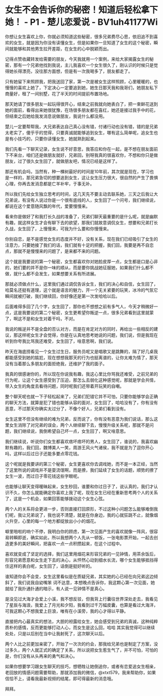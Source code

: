 # 女生不会告诉你的秘密！知道后轻松拿下她！ - P1 - 楚儿恋爱说 - BV1uh41177Wi

你想让女生喜欢上你，你就必须知道这些秘密，很多兄弟费尽心思，依旧追不到喜欢的女生，就是因为你没有读懂女生，但是如果你一旦知道了女生的这个秘密，瞬间就能够和其他男生拉开差距，在女生的心中脱颖而出。

记得点赞收藏转发给需要的朋友，今天我就用一个案例，来给大家揭露女生的秘密，那有一个兄弟他找到我说，主儿我喜欢一个女生很久了，刚认识的时候只是觉得她长得漂亮，没往那方面想，但是有一次我喝多了，朋友都走了。

只有她留下来照顾我，把我送回了家，第一次是被女生这样照顾，心里暖暖的，也慢慢的喜欢上她了，下定决心一定要追到她，她生日那天我和我哥们，她朋友私下商量好，租了一间别墅，花了半天的时间提前布置场地。

那天她请了很多朋友一起玩得很开心，结束之前我就向她表白了，把一束鲜花送到她的面前，看得出来她很犹豫，在场很多朋友都在喜红，她还是接过我手中的花，但结束之后她给我发消息说做朋友，我说什么都没用。

楚儿一定要帮帮我，大兄弟表达自己真心没有错，付诸行动也没有错，错的是兄弟太老实了，傻乎乎的觉得，只要真诚就能够追到女生，哪有这么简单呢，追女生也是有小技巧的，只要你读懂女生，她就熟到起来。

我们先看一下聊天记录，女生说不好意思，我答应和你在一起，是不想在朋友面前下不来台，咱们还是做朋友就好，兄弟回，别呀我真的很喜欢你，不想和你只是做朋友，过了很久女生回了，就做朋友吧，情况已经是这样了。

那还有机会吗，当然有，种一棵树最好的时间是10年前，其次就是现在，学习也是一样的，那兄弟急切的想要追到女生，这让女生压力很大，很自然的产生了畏惧心理，你再去发消息都是亡羊补牢，于事无补。

所以我们先给女生独立思考的时间，这几天先不要主动去联系她，三天之后我让大兄弟说，有没有人说过你是一个很有底线的人，女生回了一个问号，我们继续说，都说在这个爱意随风飘的年代，爱要慢慢来。

看来你是做好了和我打长久战的准备了，兄弟们聊天最重要的是什么呢，就是幽默有趣，就这样女生才会有聊下去的欲望，那我们就故意调侃女生，想要和兄弟打长久战，女生回了，上慢慢来，可我为什么要和你慢慢来。

你别自恋，是不是感觉女生的态度并不好，没有关系，现在我们已经吸引了女生的注意力，只要她接了我们的话，我们就有十足的把握，我们回，我要是再不自恋点，那就不是慢慢来的问题了，是来都不来的问题。

这个就是我要说的第一个秘密，女生都喜欢你对她脸皮厚一点，女生都是口是心非的，她们要的并不是你一味的顺从，而是要你挑战她征服她，如果我们什么都不做，就什么都不会发生，如果想要关系有所进展。

那就必须做点什么，这里我们通过调侃告诉女生，我们的决心和自信，女生回了，哈莫名还挺有道理，这个就是语言的魅力，开一个无关紧要的玩笑，冰冷的气氛它瞬间就被打破，我们继续回，你好像还是第一次发哈哈以后。

后面难得多回了几个字，女生回了，那你也不想想之前有多气人，今天才稍微好一点，这是我要说的第二个秘密，女生更希望你叛逆一点，很多兄弟看到这里就蒙了，啊这不是和女生对着干吗，不对。

我说的叛逆并不是全盘的否认对方，而是在肯定对方的同时，再给出一些相反的建议，那这样呢女生才会觉得，你是在认真地思考她说的问题，我们说，但是我现在听到你夸我比骂我还难受，女生回了，啥意思啊，我们说。

昨天在海底捞看见一个女生过生日，服务员呢又是唱歌又是跳舞的，隔了好几桌我都能感受到她的尴尬，现在想想我那天的行为也挺离谱的，让你太难为情了，那天没有当着那么多朋友的面拒绝我，还维护了我的面子。

我真的很感谢你的，所以现在你说我有趣，我这心里比你骂我还难受，之前兄弟的行为呢，让这个女生感受到了压迫，那怎么去弱化这种感觉呢，那就是学会共情，带入女生的角度去看待问题，同时呢我们还带着开玩笑的自嘲。

整个聊天呢也就一下子轻松起来了，兄弟们犯错它并不可怕，只要你能够学会正确的聊天方法，就算是犯了错也能够从容的面对，女生回了，哈哈没有了，你有没有恶意，不过那天你确实太过分了，不像个好人，兄弟们看到没有。

女生这里不但没有继续的难为兄弟，反而说了，你有没有恶意为我们说话，那么这里女生消除了对兄弟的误会，两个人继续聊下去，慢慢升级关系呢，那就不是问题，我们继续说，我倒希望自己坏一点，女生回了，啊又啥意思。

我们继续说，听说你们女生都喜欢痞坏痞坏的男人，女生回了，谁说的，我喜欢幽默有趣的，我们回，魏博美人一笑，周游王风火气诸侯，我不就是为了逗你开心吗，这样以后过日子还能多要点零花钱。

这个呢就是我要讲的第三个秘密，女生更喜欢你去调戏她，而不是一本正经，当然了这里所说的调戏并不是耍流氓啊，而是撩，我们延续了女生的话题，顺势的撩了女生一波，而过日子零花钱这些字眼呢。

也能够让聊天变得暧昧起来，女生秒回，谁要和你过日子了，说认真的，我们才认识不久，你怎么就能确定你喜欢上我了呢，现在女生已经在重新思考两个人的关系了，这是一个机会，如果回答能够拨动这个女生心弦。

两个人的关系将会更进一步，否则直接打回原形，不过这种小问题怎么能够难倒我们呢，我让兄弟说了，我也说不清楚，就是在你身边，我的心就狂跳不止，就像烟火升空，心里的每一个地方都绽放出小小的烟花。

噼里啪啦的响个不停，我明白你的顾虑，第一次见面产生的喜欢就像一阵风，很容易转瞬即逝，确实如此，所以我想两个人先从一顿饭，一张电影票开始，一起去创造更多的美好瞬间，把喜欢一点一点积攒起来，在这个过程中。

喜欢就变成了坚定的选择，我们这里用烟花来形容兄弟的一见钟情，用茶余饭后，形容兄弟愿意和女生走下去的决心，从怦然心动到细水长流，哪个女生能够抵挡得住这样的表白呢，女生回了，话倒是挺好听的。

谁知道你会不会变，女生这里看似是在质疑兄弟，其实她的心已经在向兄弟这边倾斜了，我们说我自幼嘴笨 词不达意，本想晚点告诉你，我这颗心第一次见面，她就给了我扑通扑通的暗示，有人说一见钟情不是真心。

是没见过大海才会爱上小溪，我不想反驳，但我背上行囊往世界深处走去，我看见了星辰与海浪，我爱上了月光和夕阳，我看到过千万幅皮囊，也算是看过大海洋，可我这颗心不想我爱上巨浪，唯有在小溪旁，我的心才得以平静。

直接把内心最真实的想法，大胆的袒露给女生，她会感受到兄弟的真诚，这种纯粹质朴的感情，反而更能够打动人心，而女生是这么回，哈哈 其实我觉得可以继续处处，只是以后别在当中让我射死了，这次聊天以后。

两个人比之前更加亲密了，开始了一次次的约会，那我给兄弟也是制定了方案，没过多久，两个人就正式的确定了关系，所以说把女生惹生气了，并不可怕，可怕的是，你们没有从头再来的勇气和决心。

如果你想要学习跟女生聊天的技巧，想牺牲让她倒追你，或者有恋爱追女生相亲，老回放的情感问题需要帮助，那就添加我的微信，@xtxt579，我来帮助你，如果信恰不上，请看我最新视频的结尾，即可得最新的消息哦。

拜拜。